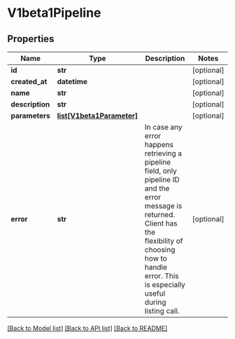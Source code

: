 # V1beta1Pipeline

## Properties
Name | Type | Description | Notes
------------ | ------------- | ------------- | -------------
**id** | **str** |  | [optional] 
**created_at** | **datetime** |  | [optional] 
**name** | **str** |  | [optional] 
**description** | **str** |  | [optional] 
**parameters** | [**list[V1beta1Parameter]**](V1beta1Parameter.md) |  | [optional] 
**error** | **str** | In case any error happens retrieving a pipeline field, only pipeline ID and the error message is returned. Client has the flexibility of choosing how to handle error. This is especially useful during listing call. | [optional] 

[[Back to Model list]](../README.md#documentation-for-models) [[Back to API list]](../README.md#documentation-for-api-endpoints) [[Back to README]](../README.md)



